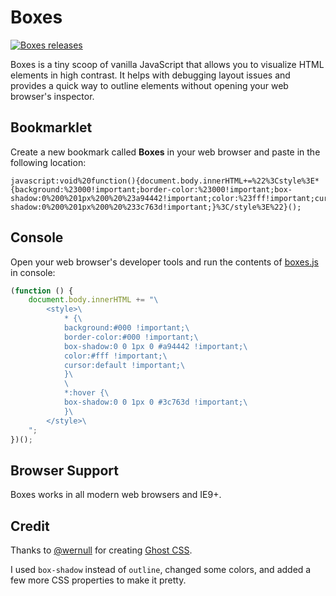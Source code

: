 # Boxes

[![Boxes releases](https://img.shields.io/github/release/markhillard/Boxes.svg)](https://github.com/markhillard/Boxes/releases)

Boxes is a tiny scoop of vanilla JavaScript that allows you to visualize HTML elements in high contrast. It helps with debugging layout issues and provides a quick way to outline elements without opening your web browser's inspector.

## Bookmarklet

Create a new bookmark called **Boxes** in your web browser and paste in the following location:

```
javascript:void%20function(){document.body.innerHTML+=%22%3Cstyle%3E*{background:%23000!important;border-color:%23000!important;box-shadow:0%200%201px%200%20%23a94442!important;color:%23fff!important;cursor:default!important;}*:hover{box-shadow:0%200%201px%200%20%233c763d!important;}%3C/style%3E%22}();
```

## Console

Open your web browser's developer tools and run the contents of [boxes.js](boxes.js) in console:

```js
(function () {
    document.body.innerHTML += "\
        <style>\
            * {\
            background:#000 !important;\
            border-color:#000 !important;\
            box-shadow:0 0 1px 0 #a94442 !important;\
            color:#fff !important;\
            cursor:default !important;\
            }\
            \
            *:hover {\
            box-shadow:0 0 1px 0 #3c763d !important;\
            }\
        </style>\
    ";
})();
```

## Browser Support

Boxes works in all modern web browsers and IE9+.

## Credit

Thanks to [@wernull](https://gist.github.com/wernull) for creating [Ghost CSS](https://gist.github.com/wernull/e9456b7aba5a3f9f91a6).

I used `box-shadow` instead of `outline`, changed some colors, and added a few more CSS properties to make it pretty.
